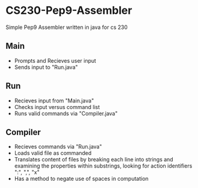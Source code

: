 # CS230-Pep9-Assembler
Simple Pep9 Assembler written in java for cs 230


## Main
- Prompts and Recieves user input
- Sends input to "Run.java"

## Run
- Recieves input from "Main.java"
- Checks input versus command list
- Runs valid commands via "Compiler.java"

## Compiler
- Recieves commands via "Run.java"
- Loads valid file as commanded
- Translates content of files by breaking each line into strings and examining the properties within substrings, looking for action identifiers ":", ",", "x"
- Has a method to negate use of spaces in computation

